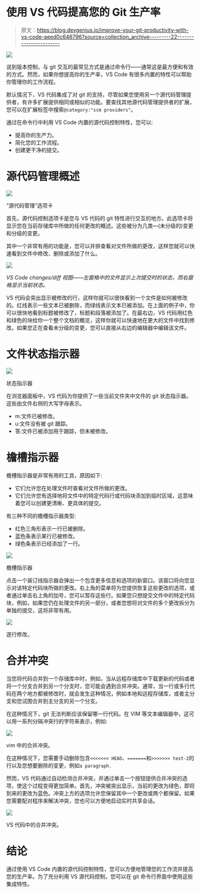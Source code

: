 # 使用 VS 代码提高您的 Git 生产率

> 原文：<https://blog.devgenius.io/improve-your-git-productivity-with-vs-code-aeed0c646796?source=collection_archive---------22----------------------->

![](img/6cad9c8ef92049fdc202b710c46160b2.png)

说到版本控制，与 git 交互的最常见方式是通过命令行——通常这是最方便和有效的方式。然而，如果你想提高你的生产率，VS Code 有很多内置的特性可以帮助你管理你的工作流程。

默认情况下，VS 代码集成了对 git 的支持，尽管如果您使用另一个源代码管理提供者，有许多扩展提供相同或相似的功能。要查找其他源代码管理提供者的扩展，您可以在扩展标签中搜索`@category:"scm providers"`。

通过在命令行中利用 VS Code 内置的源代码控制特性，您可以:

*   提高你的生产力。
*   简化您的工作流程。
*   创建更干净的提交。

# 源代码管理概述

![](img/8268e5a0e6acfce1925ced09ea430d7e.png)

“源代码管理”选项卡

首先，源代码控制选项卡是您与 VS 代码的 git 特性进行交互的地方。此选项卡将显示您在当前存储库中所做的任何更改的概述。这些被分为几类—(未分级的)变更和分级的变更。

其中一个非常有用的功能是，您可以并排查看对文件所做的更改，这样您就可以快速看到文件中修改、删除或添加了什么。

![](img/19675770fafab10fee0b94da689c401c.png)

*VS Code changes/diff 视图——左窗格中的文件显示上次提交时的状态，而右窗格显示当前状态。*

VS 代码会突出显示被修改的行，这样你就可以很快看到一个文件是如何被修改的。红线表示一些文本已被删除，而绿线表示文本已被添加。在上面的例子中，你可以很快地看到标题被修改了，标题和段落被添加了。在最右边，VS 代码用红色和绿色的块给你一个整个文档的概览，这样你就可以快速地在更大的文件中找到修改。如果您正在查看未分级的变更，您可以直接从右边的编辑器中编辑该文件。

# 文件状态指示器

![](img/56d0b1a5f8e6226e00073df004f97647.png)

状态指示器

在浏览器面板中，VS 代码为你提供了一些当前文件夹中文件的 git 状态指示器。这些由文件右侧的大写字母表示。

*   m:文件已被修改。
*   u:文件没有被 git 跟踪。
*   答:文件已被添加用于跟踪，但未被修改。

# 檐槽指示器

檐槽指示器是非常有用的工具，原因如下:

*   它们允许您在处理文件时查看对文件所做的更改。
*   它们允许您有选择地将文件中的特定代码行或代码块添加到临时区域，这意味着您可以创建更清晰、更具体的提交。

有三种不同的檐槽指示器类型:

*   红色三角形表示一行已被删除。
*   蓝色条表示某行已被修改。
*   绿色条表示已经添加了一行。

![](img/8a695e0b4a5668e7c74f7fdc922ede56.png)

檐槽指示器

点击一个装订线指示器会弹出一个包含更多信息和选项的新窗口。该窗口将向您显示对该特定代码块所做的更改。右上角的菜单将为您提供恢复这些更改的选项，或者通过单击右上角的加号，您可以暂存这些行。如果您只想提交文件中的特定代码块，例如，如果您仍在处理文件的另一部分，或者您想将对文件的多个更改拆分为单独的提交，这将非常有用。

![](img/011634d8b08c942d599b01f8047539a6.png)

逐行修改。

# 合并冲突

当您将代码合并到一个存储库中时，例如，当从远程存储库中下载更新的代码或者将一个分支合并到另一个分支时，您可能会遇到合并冲突。通常，当一行或多行代码在两个地方都被修改时，就会发生这种情况，例如本地和远程存储库，或者主分支和您试图合并到主分支的另一个分支。

在这种情况下，git 无法判断应该保留哪一行代码。在 VIM 等文本编辑器中，这可以用一系列分隔冲突行的字符来表示，例如:

![](img/6abd66fc4e9f33d96b92c52ba0bb88cc.png)

vim 中的合并冲突。

在这种情况下，您需要手动删除包含`<<<<<<< HEAD`、`=======`和`>>>>>>> test-2`的行以及您想要删除的变更，例如`a paragraph.`

然而，VS 代码通过自动检测合并冲突，并通过单击一个按钮提供合并冲突的选项，使这个过程变得更加简单。首先，冲突被突出显示，当前的更改为绿色，即将到来的更改为蓝色。冲突上方的选项允许您保留其中一个更改或两个都保留。如果您需要配对程序来解决冲突，您也可以方便地启动实时共享会话。

![](img/302480d864554a15f0b8d90f13e6d296.png)

VS 代码中的合并冲突。

# 结论

通过使用 VS Code 内置的源代码控制特性，您可以方便地管理您的工作流并提高您的生产率。为了充分利用 VS 源代码控制，您可以在 git 命令行界面中使用这些集成特性。